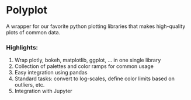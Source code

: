 Polyplot
========

A wrapper for our favorite python plotting libraries that makes high-quality plots of common data.

### Highlights:
1. Wrap plotly, bokeh, matplotlib, ggplot, … in one single library
2. Collection of palettes and color ramps for common usage
3. Easy integration using pandas
4. Standard tasks: convert to log-scales, define color limits based on outliers, etc.
5. Integration with Jupyter